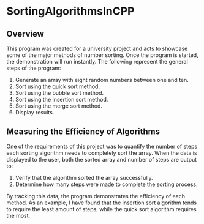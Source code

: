 # SortingAlgorithmsInCPP

## Overview
This program was created for a university project and acts to showcase some of the major methods of number sorting. Once the program is started, the demonstration will run instantly. The following represent the general steps of the program:

1. Generate an array with eight random numbers between one and ten.
2. Sort using the quick sort method.
3. Sort using the bubble sort method.
4. Sort using the insertion sort method.
5. Sort using the merge sort method.
6. Display results.

## Measuring the Efficiency of Algorithms
One of the requirements of this project was to quantify the number of steps each sorting algorithm needs to completely sort the array. When the data is displayed to the user, both the sorted array and number of steps are output to:

1. Verify that the algorithm sorted the array successfully.
2. Determine how many steps were made to complete the sorting process.

By tracking this data, the program demonstrates the efficiency of each method. As an example, I have found that the insertion sort algorithm tends to require the least amount of steps, while the quick sort algorithm requires the most. 
